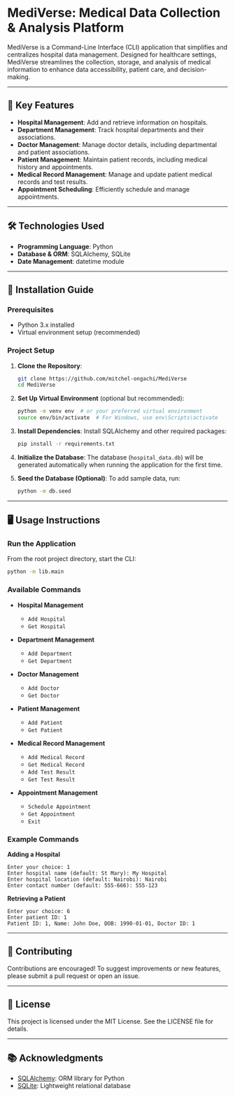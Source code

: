 # MediVerse: Medical Data Collection & Analysis Platform

MediVerse is a Command-Line Interface (CLI) application that simplifies and centralizes hospital data management. Designed for healthcare settings, MediVerse streamlines the collection, storage, and analysis of medical information to enhance data accessibility, patient care, and decision-making.

---

## 🔹 Key Features

- **Hospital Management**: Add and retrieve information on hospitals.
- **Department Management**: Track hospital departments and their associations.
- **Doctor Management**: Manage doctor details, including departmental and patient associations.
- **Patient Management**: Maintain patient records, including medical history and appointments.
- **Medical Record Management**: Manage and update patient medical records and test results.
- **Appointment Scheduling**: Efficiently schedule and manage appointments.

---

## 🛠️ Technologies Used

- **Programming Language**: Python
- **Database & ORM**: SQLAlchemy, SQLite
- **Date Management**: datetime module

---

## 🚀 Installation Guide

### Prerequisites
- Python 3.x installed
- Virtual environment setup (recommended)

### Project Setup

1. **Clone the Repository**:
   ```bash
   git clone https://github.com/mitchel-ongachi/MediVerse
   cd MediVerse
   ```

2. **Set Up Virtual Environment** (optional but recommended):
   ```bash
   python -m venv env  # or your preferred virtual environment
   source env/bin/activate  # For Windows, use env\Scripts\activate
   ```

3. **Install Dependencies**:
   Install SQLAlchemy and other required packages:
   ```bash
   pip install -r requirements.txt
   ```

4. **Initialize the Database**:
   The database (`hospital_data.db`) will be generated automatically when running the application for the first time.

5. **Seed the Database (Optional)**:
   To add sample data, run:
   ```bash
   python -m db.seed
   ```

---

## 🖥️ Usage Instructions

### Run the Application

From the root project directory, start the CLI:
```bash
python -m lib.main
```

### Available Commands

- **Hospital Management**
  - `Add Hospital` 
  - `Get Hospital`

- **Department Management**
  - `Add Department`
  - `Get Department`

- **Doctor Management**
  - `Add Doctor`
  - `Get Doctor`

- **Patient Management**
  - `Add Patient`
  - `Get Patient`

- **Medical Record Management**
  - `Add Medical Record`
  - `Get Medical Record`
  - `Add Test Result`
  - `Get Test Result`

- **Appointment Management**
  - `Schedule Appointment`
  - `Get Appointment`
  - `Exit`

### Example Commands

**Adding a Hospital**
```plaintext
Enter your choice: 1
Enter hospital name (default: St Mary): My Hospital
Enter hospital location (default: Nairobi): Nairobi
Enter contact number (default: 555-666): 555-123
```

**Retrieving a Patient**
```plaintext
Enter your choice: 6
Enter patient ID: 1
Patient ID: 1, Name: John Doe, DOB: 1990-01-01, Doctor ID: 1
```

---

## 👥 Contributing

Contributions are encouraged! To suggest improvements or new features, please submit a pull request or open an issue.

---

## 📜 License

This project is licensed under the MIT License. See the LICENSE file for details.

---

## 📚 Acknowledgments

- [SQLAlchemy](https://www.sqlalchemy.org/): ORM library for Python
- [SQLite](https://www.sqlite.org/): Lightweight relational database

